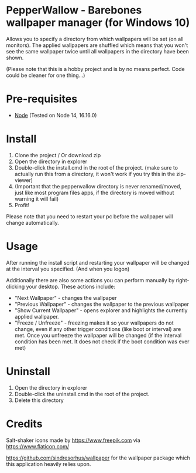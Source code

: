 # PepperWallow - Barebones wallpaper manager (for Windows 10)
Allows you to specify a directory from which wallpapers will be set (on all monitors).
The applied wallpapers are shuffled which means that you won't see the same wallpaper twice until all wallpapers in the directory have been shown. 

(Please note that this is a hobby project and is by no means perfect. Code could be cleaner for one thing...)

# Pre-requisites
- [Node](https://nodejs.org/en/download/) (Tested on Node 14, 16.16.0)

# Install
1. Clone the project / Or download zip
2. Open the directory in explorer
3. Double-click the install.cmd in the root of the project. (make sure to actually run this from a directory, it won't work if you try this in the zip-viewer)
4. (Important that the pepperwallow directory is never renamed/moved, just like most program files apps, if the directory is moved without warning it will fail)
5. Profit!

Please note that you need to restart your pc before the wallpaper will change automatically.

# Usage
After running the install script and restarting your wallpaper will be changed at the interval you specified. (And when you logon)

Additionally there are also some actions you can perform manually by right-clicking your desktop.
These actions include:
- "Next Wallpaper" - changes the wallpaper
- "Previous Wallpaper" - changes the wallpaper to the previous wallpaper
- "Show Current Wallpaper" - opens explorer and highlights the currently applied wallpaper.
- "Freeze / Unfreeze" - freezing makes it so your wallpapers do not change, even if any other trigger conditions (like boot or interval) are met. Once you unfreeze the wallpaper will be changed (if the interval condition has been met. It does not check if the boot condition was ever met)

# Uninstall
1. Open the directory in explorer
2. Double-click the uninstall.cmd in the root of the project.
3. Delete this directory

# Credits
Salt-shaker icons made by https://www.freepik.com via https://www.flaticon.com/

https://github.com/sindresorhus/wallpaper for the wallpaper package which this application heavily relies upon.
